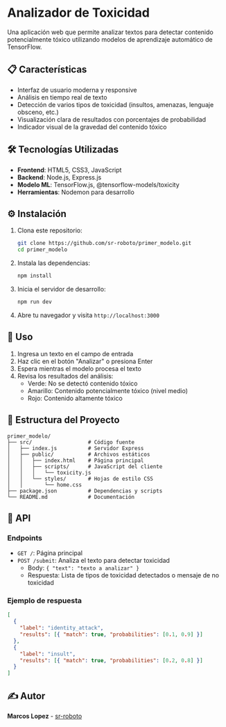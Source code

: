 # Analizador de Toxicidad

Una aplicación web que permite analizar textos para detectar contenido
potencialmente tóxico utilizando modelos de aprendizaje automático de
TensorFlow.

## 📋 Características

- Interfaz de usuario moderna y responsive
- Análisis en tiempo real de texto
- Detección de varios tipos de toxicidad (insultos, amenazas, lenguaje obsceno,
  etc.)
- Visualización clara de resultados con porcentajes de probabilidad
- Indicador visual de la gravedad del contenido tóxico

## 🛠️ Tecnologías Utilizadas

- **Frontend**: HTML5, CSS3, JavaScript
- **Backend**: Node.js, Express.js
- **Modelo ML**: TensorFlow.js, @tensorflow-models/toxicity
- **Herramientas**: Nodemon para desarrollo

## ⚙️ Instalación

1. Clona este repositorio:

   ```bash
   git clone https://github.com/sr-roboto/primer_modelo.git
   cd primer_modelo
   ```

2. Instala las dependencias:

   ```bash
   npm install
   ```

3. Inicia el servidor de desarrollo:

   ```bash
   npm run dev
   ```

4. Abre tu navegador y visita `http://localhost:3000`

## 🚀 Uso

1. Ingresa un texto en el campo de entrada
2. Haz clic en el botón "Analizar" o presiona Enter
3. Espera mientras el modelo procesa el texto
4. Revisa los resultados del análisis:
   - Verde: No se detectó contenido tóxico
   - Amarillo: Contenido potencialmente tóxico (nivel medio)
   - Rojo: Contenido altamente tóxico

## 📁 Estructura del Proyecto

```
primer_modelo/
├── src/                  # Código fuente
│   ├── index.js          # Servidor Express
│   ├── public/           # Archivos estáticos
│   │   ├── index.html    # Página principal
│   │   ├── scripts/      # JavaScript del cliente
│   │   │   └── toxicity.js
│   │   └── styles/       # Hojas de estilo CSS
│   │       └── home.css
├── package.json          # Dependencias y scripts
└── README.md             # Documentación
```

## 📡 API

### Endpoints

- `GET /`: Página principal
- `POST /submit`: Analiza el texto para detectar toxicidad
  - Body: `{ "text": "texto a analizar" }`
  - Respuesta: Lista de tipos de toxicidad detectados o mensaje de no toxicidad

### Ejemplo de respuesta

```json
[
  {
    "label": "identity_attack",
    "results": [{ "match": true, "probabilities": [0.1, 0.9] }]
  },
  {
    "label": "insult",
    "results": [{ "match": true, "probabilities": [0.2, 0.8] }]
  }
]
```

## ✍️ Autor

**Marcos Lopez** - [sr-roboto](https://github.com/sr-roboto)

```

```
